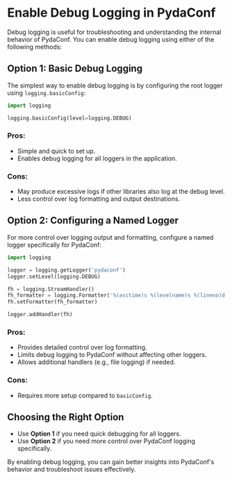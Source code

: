 # Enable Debug Logging in PydaConf

Debug logging is useful for troubleshooting and understanding the internal behavior of PydaConf. You can enable debug logging using either of the following methods:

## Option 1: Basic Debug Logging

The simplest way to enable debug logging is by configuring the root logger using `logging.basicConfig`:

```python
import logging

logging.basicConfig(level=logging.DEBUG)
```

### Pros:
- Simple and quick to set up.
- Enables debug logging for all loggers in the application.

### Cons:
- May produce excessive logs if other libraries also log at the debug level.
- Less control over log formatting and output destinations.

## Option 2: Configuring a Named Logger

For more control over logging output and formatting, configure a named logger specifically for PydaConf:

```python
import logging

logger = logging.getLogger('pydaconf')
logger.setLevel(logging.DEBUG)

fh = logging.StreamHandler()
fh_formatter = logging.Formatter('%(asctime)s %(levelname)s %(lineno)d:%(filename)s(%(process)d) - %(message)s')
fh.setFormatter(fh_formatter)

logger.addHandler(fh)
```

### Pros:
- Provides detailed control over log formatting.
- Limits debug logging to PydaConf without affecting other loggers.
- Allows additional handlers (e.g., file logging) if needed.

### Cons:
- Requires more setup compared to `basicConfig`.

## Choosing the Right Option
- Use **Option 1** if you need quick debugging for all loggers.
- Use **Option 2** if you need more control over PydaConf logging specifically.

By enabling debug logging, you can gain better insights into PydaConf's behavior and troubleshoot issues effectively.